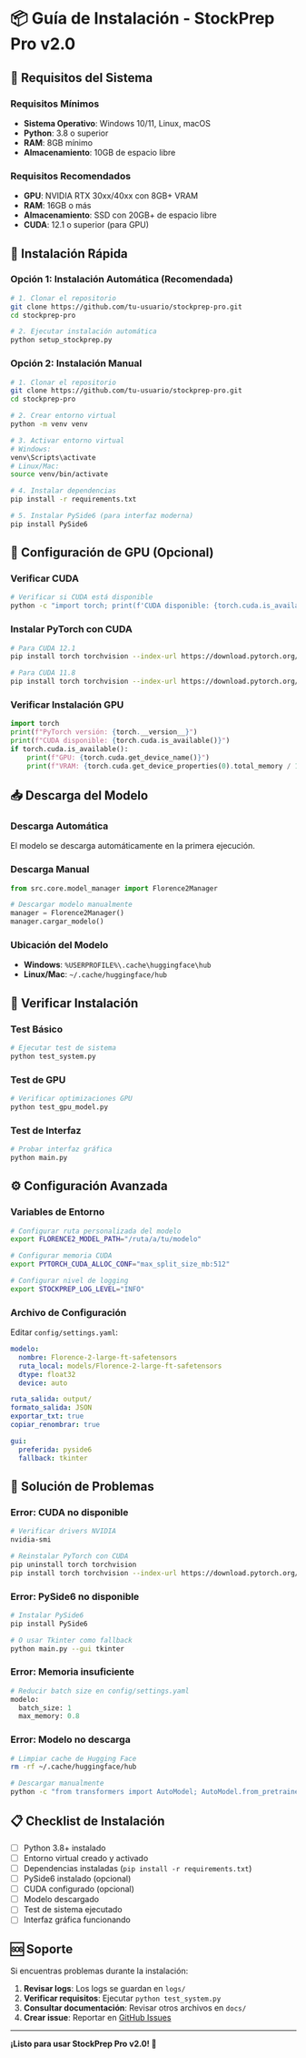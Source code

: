 # 📦 Guía de Instalación - StockPrep Pro v2.0

## 🎯 Requisitos del Sistema

### **Requisitos Mínimos**
- **Sistema Operativo**: Windows 10/11, Linux, macOS
- **Python**: 3.8 o superior
- **RAM**: 8GB mínimo
- **Almacenamiento**: 10GB de espacio libre

### **Requisitos Recomendados**
- **GPU**: NVIDIA RTX 30xx/40xx con 8GB+ VRAM
- **RAM**: 16GB o más
- **Almacenamiento**: SSD con 20GB+ de espacio libre
- **CUDA**: 12.1 o superior (para GPU)

## 🚀 Instalación Rápida

### **Opción 1: Instalación Automática (Recomendada)**

```bash
# 1. Clonar el repositorio
git clone https://github.com/tu-usuario/stockprep-pro.git
cd stockprep-pro

# 2. Ejecutar instalación automática
python setup_stockprep.py
```

### **Opción 2: Instalación Manual**

```bash
# 1. Clonar el repositorio
git clone https://github.com/tu-usuario/stockprep-pro.git
cd stockprep-pro

# 2. Crear entorno virtual
python -m venv venv

# 3. Activar entorno virtual
# Windows:
venv\Scripts\activate
# Linux/Mac:
source venv/bin/activate

# 4. Instalar dependencias
pip install -r requirements.txt

# 5. Instalar PySide6 (para interfaz moderna)
pip install PySide6
```

## 🔧 Configuración de GPU (Opcional)

### **Verificar CUDA**
```bash
# Verificar si CUDA está disponible
python -c "import torch; print(f'CUDA disponible: {torch.cuda.is_available()}')"
```

### **Instalar PyTorch con CUDA**
```bash
# Para CUDA 12.1
pip install torch torchvision --index-url https://download.pytorch.org/whl/cu121

# Para CUDA 11.8
pip install torch torchvision --index-url https://download.pytorch.org/whl/cu118
```

### **Verificar Instalación GPU**
```python
import torch
print(f"PyTorch versión: {torch.__version__}")
print(f"CUDA disponible: {torch.cuda.is_available()}")
if torch.cuda.is_available():
    print(f"GPU: {torch.cuda.get_device_name()}")
    print(f"VRAM: {torch.cuda.get_device_properties(0).total_memory / 1e9:.1f} GB")
```

## 📥 Descarga del Modelo

### **Descarga Automática**
El modelo se descarga automáticamente en la primera ejecución.

### **Descarga Manual**
```python
from src.core.model_manager import Florence2Manager

# Descargar modelo manualmente
manager = Florence2Manager()
manager.cargar_modelo()
```

### **Ubicación del Modelo**
- **Windows**: `%USERPROFILE%\.cache\huggingface\hub`
- **Linux/Mac**: `~/.cache/huggingface/hub`

## 🧪 Verificar Instalación

### **Test Básico**
```bash
# Ejecutar test de sistema
python test_system.py
```

### **Test de GPU**
```bash
# Verificar optimizaciones GPU
python test_gpu_model.py
```

### **Test de Interfaz**
```bash
# Probar interfaz gráfica
python main.py
```

## ⚙️ Configuración Avanzada

### **Variables de Entorno**
```bash
# Configurar ruta personalizada del modelo
export FLORENCE2_MODEL_PATH="/ruta/a/tu/modelo"

# Configurar memoria CUDA
export PYTORCH_CUDA_ALLOC_CONF="max_split_size_mb:512"

# Configurar nivel de logging
export STOCKPREP_LOG_LEVEL="INFO"
```

### **Archivo de Configuración**
Editar `config/settings.yaml`:
```yaml
modelo:
  nombre: Florence-2-large-ft-safetensors
  ruta_local: models/Florence-2-large-ft-safetensors
  dtype: float32
  device: auto

ruta_salida: output/
formato_salida: JSON
exportar_txt: true
copiar_renombrar: true

gui:
  preferida: pyside6
  fallback: tkinter
```

## 🐛 Solución de Problemas

### **Error: CUDA no disponible**
```bash
# Verificar drivers NVIDIA
nvidia-smi

# Reinstalar PyTorch con CUDA
pip uninstall torch torchvision
pip install torch torchvision --index-url https://download.pytorch.org/whl/cu121
```

### **Error: PySide6 no disponible**
```bash
# Instalar PySide6
pip install PySide6

# O usar Tkinter como fallback
python main.py --gui tkinter
```

### **Error: Memoria insuficiente**
```python
# Reducir batch size en config/settings.yaml
modelo:
  batch_size: 1
  max_memory: 0.8
```

### **Error: Modelo no descarga**
```bash
# Limpiar cache de Hugging Face
rm -rf ~/.cache/huggingface/hub

# Descargar manualmente
python -c "from transformers import AutoModel; AutoModel.from_pretrained('microsoft/florence2-large-ft')"
```

## 📋 Checklist de Instalación

- [ ] Python 3.8+ instalado
- [ ] Entorno virtual creado y activado
- [ ] Dependencias instaladas (`pip install -r requirements.txt`)
- [ ] PySide6 instalado (opcional)
- [ ] CUDA configurado (opcional)
- [ ] Modelo descargado
- [ ] Test de sistema ejecutado
- [ ] Interfaz gráfica funcionando

## 🆘 Soporte

Si encuentras problemas durante la instalación:

1. **Revisar logs**: Los logs se guardan en `logs/`
2. **Verificar requisitos**: Ejecutar `python test_system.py`
3. **Consultar documentación**: Revisar otros archivos en `docs/`
4. **Crear issue**: Reportar en [GitHub Issues](https://github.com/tu-usuario/stockprep-pro/issues)

---

**¡Listo para usar StockPrep Pro v2.0! 🚀** 